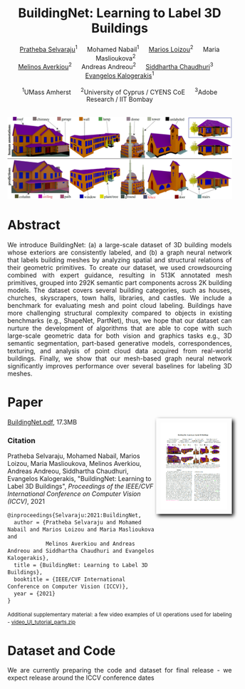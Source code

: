 <h1 align="center">BuildingNet: Learning to Label 3D Buildings</h1>

<p align="center">
  <a href="https://www.linkedin.com/in/prathebaselvaraju">Pratheba Selvaraju</a><sup>1</sup> &emsp;
  Mohamed Nabail<sup>1</sup> &emsp;
  <a href="https://www.cyens.org.cy/en-gb/about/people/research-department/multidisciplinary-research-groups/mrg-groups/vcg-visual-computing-group/marios-loizou/">Marios Loizou</a><sup>2</sup> &emsp;
  Maria Maslioukova<sup>2</sup> &emsp;
  <br>
  <a href="https://www.cyens.org.cy/en-gb/about/people/research-department/multidisciplinary-research-groups/mrg-groups/vcg-visual-computing-group/melinos-averkiou-1/">Melinos Averkiou</a><sup>2</sup> &emsp;
  Andreas Andreou<sup>2</sup> &emsp;
  <a href="https://www.cse.iitb.ac.in/~sidch/">Siddhartha Chaudhuri</a><sup>3</sup> &emsp;
  <a href="https://people.cs.umass.edu/~kalo/">Evangelos Kalogerakis</a><sup>1</sup>
  <br>
  <br>
  <sup>1</sup>UMass Amherst &emsp;
  <sup>2</sup>University of Cyprus / CYENS CoE &emsp;
  <sup>3</sup>Adobe Research / IIT Bombay
</p>
<br>

<div align="center">
    <img src="images/teaser.png" width="100%" height ="50%" alt="teaser.png" />
</div>

<h1 align="left">Abstract</h1>
<p align="justify">We introduce BuildingNet: (a) a large-scale dataset of 3D building models whose exteriors are consistently labeled, and (b) a graph neural network that labels building meshes by analyzing spatial and structural relations of their geometric primitives. To create our dataset, we used crowdsourcing combined with expert guidance, resulting in 513K annotated mesh primitives, grouped into 292K semantic part components across 2K building models. The dataset covers several building categories, such as houses, churches, skyscrapers, town halls, libraries, and castles. We include a benchmark for evaluating mesh and point cloud labeling. Buildings have more challenging structural complexity compared to objects in existing benchmarks (e.g., ShapeNet, PartNet), thus, we hope that our dataset can nurture the development of algorithms that are able to cope with such large-scale geometric data for both vision and graphics tasks e.g., 3D semantic segmentation, part-based generative models, correspondences, texturing, and analysis of point cloud data acquired from real-world buildings. Finally, we show that our mesh-based graph neural network significantly improves performance over several baselines for labeling 3D meshes.</p>

<h1 align="left">Paper</h1>
<a href="https://drive.google.com/file/d/1aD5AIkx58k7EyK8Utg8vKv2Y_UMZ--pv/view?usp=sharing"><img style="padding: 10px 10px 10px 10px; box-shadow:4px 4px 8px #000; float: right" width="150" src="images/thumbnail_page_01.png"></a>
<a href="https://drive.google.com/file/d/1aD5AIkx58k7EyK8Utg8vKv2Y_UMZ--pv/view?usp=sharing">BuildingNet.pdf</a>, 17.3MB
<h3 align="left">Citation</h3>
<p style="padding-right: 10px" align="left">Pratheba Selvaraju, Mohamed Nabail, Marios Loizou, Maria Maslioukova, Melinos Averkiou, Andreas Andreou, Siddhartha Chaudhuri, Evangelos Kalogerakis, "BuildingNet: Learning to Label 3D Buildings", <em>Proceedings of the IEEE/CVF International Conference on Computer Vision (ICCV)</em>, 2021</p>

```
@inproceedings{Selvaraju:2021:BuildingNet, 
  author = {Pratheba Selvaraju and Mohamed Nabail and Marios Loizou and Maria Maslioukova and
            Melinos Averkiou and Andreas Andreou and Siddhartha Chaudhuri and Evangelos Kalogerakis},
  title = {BuildingNet: Learning to Label 3D Buildings},   
  booktitle = {IEEE/CVF International Conference on Computer Vision (ICCV)},
  year = {2021}   
}   
```

<p align="justify"><small>Additional supplementary material: a few video examples of UI operations used for labeling - <a href="https://drive.google.com/file/d/1zpX1a0osTZyvALw0BdaTTjbY3HzsSMJQ/view?usp=sharing">video_UI_tutorial_parts.zip</a></small></p>

<h1 align="left">Dataset and Code</h1>
<p align="justify">We are currently preparing the code and dataset for final release - we expect release around the ICCV conference dates</p>
